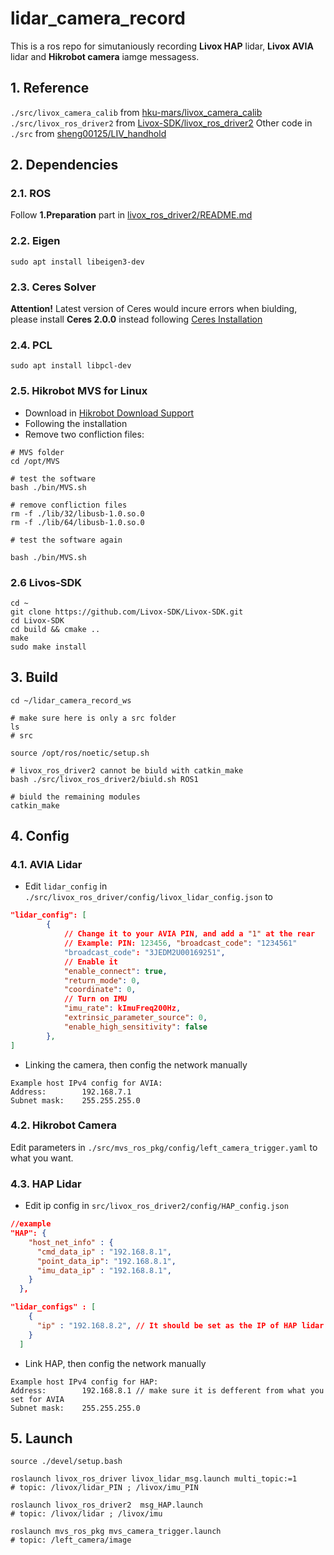 # lidar_camera_record

This is a ros repo for simutaniously recording **Livox HAP** lidar, **Livox AVIA** lidar and **Hikrobot camera** iamge messagess.

## 1. Reference

```./src/livox_camera_calib``` from [hku-mars/livox_camera_calib](https://github.com/hku-mars/livox_camera_calib)
```./src/livox_ros_driver2``` from [Livox-SDK/livox_ros_driver2](https://github.com/Livox-SDK/livox_ros_driver2)
Other code in ```./src``` from [sheng00125/LIV_handhold](https://github.com/sheng00125/LIV_handhold)

## 2. Dependencies

### 2.1. ROS

Follow **1.Preparation** part in [livox_ros_driver2/README.md](./src/livox_ros_driver2/README.md)

### 2.2. Eigen

```shell
sudo apt install libeigen3-dev
```

### 2.3. Ceres Solver

**Attention!** Latest version of Ceres would incure errors when biulding, please install **Ceres 2.0.0** instead following [Ceres Installation](http://ceres-solver.org/installation.html)

### 2.4. PCL

```shell
sudo apt install libpcl-dev
```

### 2.5. Hikrobot MVS for Linux

- Download in [Hikrobot Download Support](https://www.hikrobotics.com/cn/machinevision/service/download/?module=0)
- Following the installation
- Remove two confliction files:

```shell
# MVS folder
cd /opt/MVS

# test the software
bash ./bin/MVS.sh

# remove confliction files
rm -f ./lib/32/libusb-1.0.so.0
rm -f ./lib/64/libusb-1.0.so.0

# test the software again

bash ./bin/MVS.sh
```

### 2.6 Livos-SDK

```shell
cd ~
git clone https://github.com/Livox-SDK/Livox-SDK.git
cd Livox-SDK
cd build && cmake ..
make
sudo make install
```

## 3. Build

```shell
cd ~/lidar_camera_record_ws

# make sure here is only a src folder
ls
# src

source /opt/ros/noetic/setup.sh

# livox_ros_driver2 cannot be biuld with catkin_make
bash ./src/livox_ros_driver2/biuld.sh ROS1

# biuld the remaining modules
catkin_make

```

## 4. Config

### 4.1. AVIA Lidar

- Edit ```lidar_config``` in ```./src/livox_ros_driver/config/livox_lidar_config.json``` to

```json
"lidar_config": [
        {
            // Change it to your AVIA PIN, and add a "1" at the rear
            // Example: PIN: 123456, "broadcast_code": "1234561"
            "broadcast_code": "3JEDM2U00169251",
            // Enable it
            "enable_connect": true,
            "return_mode": 0,
            "coordinate": 0,
            // Turn on IMU
            "imu_rate": kImuFreq200Hz,
            "extrinsic_parameter_source": 0,
            "enable_high_sensitivity": false
        },
]
```

- Linking the camera, then config the network manually

```
Example host IPv4 config for AVIA:
Address:        192.168.7.1
Subnet mask:    255.255.255.0
```

### 4.2. Hikrobot Camera

Edit parameters in ```./src/mvs_ros_pkg/config/left_camera_trigger.yaml``` to what you want.

### 4.3. HAP Lidar

- Edit ip config in ```src/livox_ros_driver2/config/HAP_config.json```

```json
//example
"HAP": {
    "host_net_info" : {
      "cmd_data_ip" : "192.168.8.1",
      "point_data_ip": "192.168.8.1",
      "imu_data_ip" : "192.168.8.1",
    }
  },

"lidar_configs" : [
    {
      "ip" : "192.168.8.2", // It should be set as the IP of HAP lidar
    }
  ]

```

- Link HAP, then config the network manually

```
Example host IPv4 config for HAP:
Address:        192.168.8.1 // make sure it is defferent from what you set for AVIA
Subnet mask:    255.255.255.0
```

## 5. Launch

```shell
source ./devel/setup.bash

roslaunch livox_ros_driver livox_lidar_msg.launch multi_topic:=1
# topic: /livox/lidar_PIN ; /livox/imu_PIN

roslaunch livox_ros_driver2  msg_HAP.launch
# topic: /livox/lidar ; /livox/imu

roslaunch mvs_ros_pkg mvs_camera_trigger.launch
# topic: /left_camera/image
```
